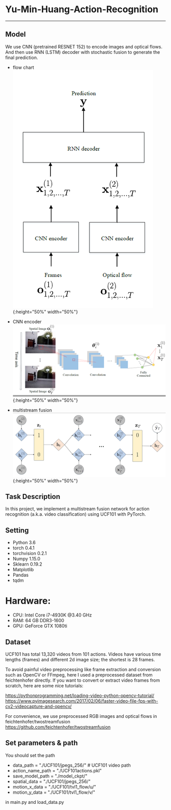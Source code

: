 # Yu-Min-Huang-Action-Recognition
---
## Model
We use CNN (pretrained RESNET 152) to encode images and optical flows.  
And then use RNN (LSTM) decoder with stochastic fusion to generate the final prediction.

+ flow chart  
![image](figures/flowchart.png){:height="50%" width="50%"}

+ CNN encoder  
![image](figures/CNN.png){:height="50%" width="50%"}

+ multistream fusion  
![image](figures/multistream_attention.png){:height="50%" width="50%"}

## Task Description
In this project, we implement a multistream fusion network  for action recognition (a.k.a. video classification) using UCF101 with PyTorch.

## Setting
- Python 3.6
- torch 0.4.1
- torchvision 0.2.1
- Numpy 1.15.0
- Sklearn 0.19.2
- Matplotlib
- Pandas
- tqdm

# Hardware:
- CPU: Intel Core i7-4930K @3.40 GHz
- RAM: 64 GB DDR3-1600
- GPU: GeForce GTX 1080ti

## Dataset
UCF101 has total 13,320 videos from 101 actions. Videos have various time lengths (frames) and different 2d image size; the shortest is 28 frames.

To avoid painful video preprocessing like frame extraction and conversion such as OpenCV or FFmpeg, here I used a preprocessed dataset from feichtenhofer directly. If you want to convert or extract video frames from scratch, here are some nice tutorials:

https://pythonprogramming.net/loading-video-python-opencv-tutorial/
https://www.pyimagesearch.com/2017/02/06/faster-video-file-fps-with-cv2-videocapture-and-opencv/

For convenience, we use preprocessed RGB images and optical flows in feichtenhofer/twostreamfusion
https://github.com/feichtenhofer/twostreamfusion

## Set parameters & path

You should set the path
+ data_path = "./UCF101/jpegs_256/"         # UCF101 video path
+ action_name_path = "./UCF101actions.pkl"
+ save_model_path = "./model_ckpt/"  
+ spatial_data = "./UCF101/jpegs_256/"  
+ motion_x_data = "./UCF101/tvl1_flow/u/"  
+ motion_y_data = "./UCF101/tvl1_flow/v/"  

in main.py and load_data.py
